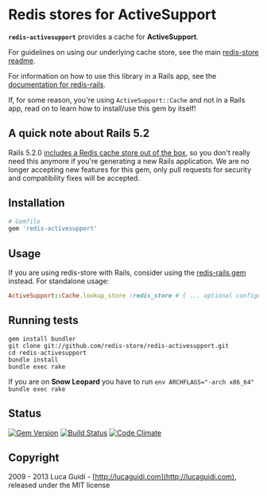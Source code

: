 # Redis stores for ActiveSupport

__`redis-activesupport`__ provides a cache for __ActiveSupport__. 


For guidelines on using our underlying cache store, see the main [redis-store readme](https://github.com/redis-store/redis-store).

For information on how to use this library in a Rails app, see the [documentation for redis-rails](https://github.com/redis-store/redis-rails).

If, for some reason, you're using `ActiveSupport::Cache` and not in a Rails app, read on to learn how to install/use this gem by itself!

## A quick note about Rails 5.2

Rails 5.2.0 [includes a Redis cache store out of the
box](https://github.com/rails/rails/pull/31134), so you don't really
need this anymore if you're generating a new Rails application. We
are no longer accepting new features for this gem, only pull requests
for security and compatibility fixes will be accepted.

## Installation

```ruby
# Gemfile
gem 'redis-activesupport'
```

## Usage

If you are using redis-store with Rails, consider using the [redis-rails gem](https://github.com/redis-store/redis-rails) instead. For standalone usage:

```ruby
ActiveSupport::Cache.lookup_store :redis_store # { ... optional configuration ... }
```

## Running tests

```shell
gem install bundler
git clone git://github.com/redis-store/redis-activesupport.git
cd redis-activesupport
bundle install
bundle exec rake
```

If you are on **Snow Leopard** you have to run `env ARCHFLAGS="-arch x86_64" bundle exec rake`

## Status

[![Gem Version](https://badge.fury.io/rb/redis-activesupport.png)](http://badge.fury.io/rb/redis-activesupport) 
[![Build Status](https://secure.travis-ci.org/redis-store/redis-activesupport.png?branch=master)](http://travis-ci.org/redis-store/redis-activesupport?branch=master) 
[![Code Climate](https://codeclimate.com/github/redis-store/redis-activesupport.png)](https://codeclimate.com/github/redis-store/redis-activesupport)

## Copyright

2009 - 2013 Luca Guidi - [http://lucaguidi.com](http://lucaguidi.com), released under the MIT license
